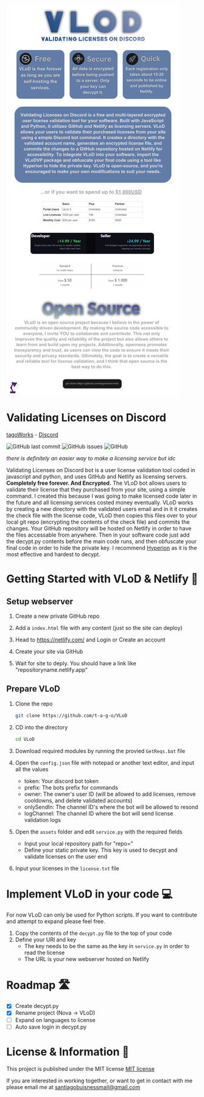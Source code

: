 
![Banner](./header.png)

# Validating Licenses on Discord
[tagoWorks](https://tago.works/) - [Discord](https://tago.works/discord)

![GitHub last commit](https://img.shields.io/github/last-commit/t-a-g-o/vlod)
![GitHub issues](https://img.shields.io/github/issues-raw/t-a-g-o/vlod)
![GitHub](https://img.shields.io/github/license/t-a-g-o/vlod)

*there is definitely an easier way to make a licensing service but idc*

Validating Licenses on Discord bot is a user license validation tool coded in javascript and python, and uses GitHub and Netlify as licensing servers. **Completely free forever. And Encrypted.** The VLoD bot allows
users to validate their license that they purchased from your site, using a simple command. I created this because I was going to make licensed code later in the future and all licensing services costed money eventually.
VLoD works by creating a new directory with the validated users email and in it it creates the check file with the license code, VLoD then copies this files over to your local git repo (encrypting the contents of the check file) and commits the
changes. Your GitHub repository will be hosted on Netlify in order to have the files accessable from anywhere. Then in your software code just add the decypt.py contents before the main code runs, and then obfuscate your final code in order
to hide the private key. I recommend [Hyperion](https://github.com/billythegoat356/Hyperion) as it is the most effective and hardest to decypt.


# Getting Started with VLoD & Netlify 🚀

## Setup webserver
1. Create a new private GitHub repo
   
2. Add a `index.html` file with any content (just so the site can deploy)
   
3. Head to https://netlify.com/ and Login or Create an account
   
4. Create your site via GitHub

5. Wait for site to deply. You should have a link like "repositoryname.netlify.app"

## Prepare VLoD
1. Clone the repo
   ```sh
   git clone https://github.com/t-a-g-o/VLoD
   ```
   
2. CD into the directory
   ```sh
   cd VLoD
   ```
3. Download required modules by running the provied `GetReqs.bat` file
   
4. Open the `config.json` file with notepad or another text editor, and input all the values
   * token: Your discord bot token
   * prefix: The bots prefix for commands
   * owner: The owner's user ID (will be allowed to add licenses, remove cooldowns, and delete validated accounts)
   * onlySendIn: The channel ID's where the bot will be allowed to resond
   * logChannel: The channel ID where the bot will send license validation logs
    
5. Open the `assets` folder and edit `service.py` with the required fields
   * Input your local repository path for "repo="
   * Define your static private key. This key is used to decypt and validate licenses on the user end
    
6. Input your licenses in the `license.txt` file

# Implement VLoD in your code 💻
For now VLoD can only be used for Python scripts. If you want to contribute and attempt to expand please feel free.
1. Copy the contents of the `decypt.py` file to the top of your code
2. Define your URl and key
   * The key needs to be the same as the key in `service.py` in order to read the license
   * The URL is your new webserver hosted on Netlify
# Roadmap 🛣️
- [x] Create decypt.py
- [x] Rename project (Nova -> VLoD)
- [ ] Expand on languages to license
- [ ] Auto save login in decypt.py

# License & Information 📃
This project is published under the MIT license
[MIT license](./LICENSE)

If you are interested in working together, or want to get in contact with me please email me at santiagobuisnessmail@gmail.com
